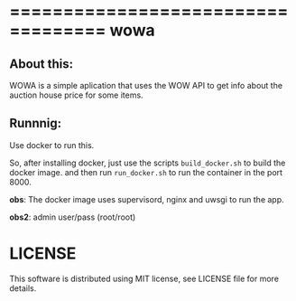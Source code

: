 ===================================
wowa
===================================

About this:
-----------------------------------

WOWA is a simple aplication that uses the WOW API to get info about the auction house price for some items.

Runnnig:
--------

Use docker to run this.

So, after installing docker, just use the scripts `build_docker.sh` to build the docker image.
and then run `run_docker.sh` to run the container in the port 8000.

**obs**: The docker image uses supervisord, nginx and uwsgi to run the app.

**obs2**: admin user/pass (root/root)

LICENSE
=============
This software is distributed using MIT license, see LICENSE file for more details.
